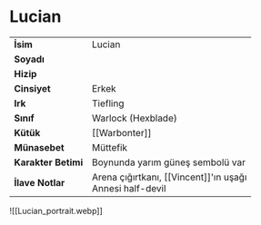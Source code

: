   
<div class="row" markdown>  
<div class="column" markdown>  
  
# Lucian   
|  |  |  
|---|---|  
| **İsim** | Lucian |  
| **Soyadı** |  |  
| **Hizip** |  |  
| **Cinsiyet** | Erkek |  
| **Irk** | Tiefling |  
| **Sınıf** | Warlock (Hexblade) |  
| **Kütük** | [[Warbonter]] |  
| **Münasebet** | Müttefik |  
| **Karakter Betimi** | Boynunda yarım güneş sembolü var |  
| **İlave Notlar** | Arena çığırtkanı, [[Vincent]]'ın uşağı<br>Annesi half-devil |  
  
</div>  
<div class="column" markdown>  
![[Lucian_portrait.webp]]  
</div>  
</div>